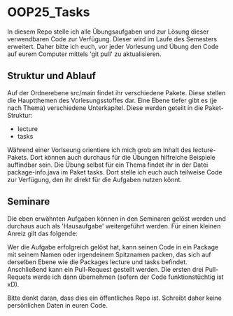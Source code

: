 # OOP25_Tasks
In diesem Repo stelle ich alle Übungsaufgaben und zur Lösung dieser verwendbaren Code zur Verfügung. Dieser wird im Laufe
des Semesters erweitert. Daher bitte ich euch, vor jeder Vorlesung und Übung den Code auf eurem Computer mittels 'git pull'
zu aktualisieren.

## Struktur und Ablauf
Auf der Ordnerebene src/main findet ihr verschiedene Pakete. Diese stellen die Hauptthemen des Vorlesungsstoffes dar.
Eine Ebene tiefer gibt es (je nach Thema) verschiedene Unterkapitel. Diese werden geteilt in die Paket-Struktur:

- lecture
- tasks

Während einer Vorlseung orientiere ich mich grob am Inhalt des lecture-Pakets. Dort können auch durchaus für die Übungen
hilfreiche Beispiele auffindbar sein. Die Übung selbst für ein Thema findet ihr in der Datei package-info.java im Paket
tasks. Dort stelle ich euch auch teilweise Code zur Verfügung, den ihr direkt für die Aufgaben nutzen könnt.

## Seminare
Die eben erwähnten Aufgaben können in den Seminaren gelöst werden und durchaus auch als 'Hausaufgabe' weitergeführt werden.
Für einen kleinen Anreiz gilt das folgende:

Wer die Aufgabe erfolgreich gelöst hat, kann seinen Code in ein Package mit seinem Namen oder irgendeinem Spitznamen packen,
das sich auf derselben Ebene wie die Packages lecture und tasks befindet. Anschließend kann ein Pull-Request gestellt werden.
Die ersten drei Pull-Requets werde ich dann übernehmen (sofern der Code funktionstüchtig ist xD).

Bitte denkt daran, dass dies ein öffentliches Repo ist. Schreibt daher keine persönlichen Daten in euren Code.
